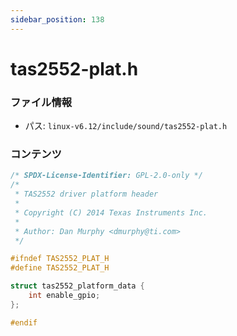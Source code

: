 ```yaml
---
sidebar_position: 138
---
```

# tas2552-plat.h

### ファイル情報

- パス: `linux-v6.12/include/sound/tas2552-plat.h`

### コンテンツ

```h
/* SPDX-License-Identifier: GPL-2.0-only */
/*
 * TAS2552 driver platform header
 *
 * Copyright (C) 2014 Texas Instruments Inc.
 *
 * Author: Dan Murphy <dmurphy@ti.com>
 */

#ifndef TAS2552_PLAT_H
#define TAS2552_PLAT_H

struct tas2552_platform_data {
	int enable_gpio;
};

#endif

```
